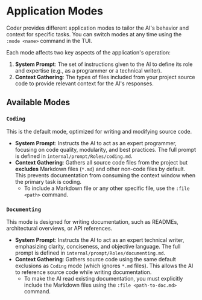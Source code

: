 # Application Modes

Coder provides different application modes to tailor the AI's behavior and context for specific tasks. You can switch modes at any time using the `:mode <name>` command in the TUI.

Each mode affects two key aspects of the application's operation:

1.  **System Prompt**: The set of instructions given to the AI to define its role and expertise (e.g., as a programmer or a technical writer).
2.  **Context Gathering**: The types of files included from your project source code to provide relevant context for the AI's responses.

## Available Modes

### `Coding`

This is the default mode, optimized for writing and modifying source code.

-   **System Prompt**: Instructs the AI to act as an expert programmer, focusing on code quality, modularity, and best practices. The full prompt is defined in `internal/prompt/Roles/coding.md`.
-   **Context Gathering**: Gathers all source code files from the project but **excludes** Markdown files (`*.md`) and other non-code files by default. This prevents documentation from consuming the context window when the primary task is coding.
    - To include a Markdown file or any other specific file, use the `:file <path>` command.

### `Documenting`

This mode is designed for writing documentation, such as READMEs, architectural overviews, or API references.

-   **System Prompt**: Instructs the AI to act as an expert technical writer, emphasizing clarity, conciseness, and objective language. The full prompt is defined in `internal/prompt/Roles/documenting.md`.
-   **Context Gathering**: Gathers source code using the same default exclusions as `Coding` mode (which ignores `*.md` files). This allows the AI to reference source code while writing documentation.
    - To make the AI read existing documentation, you must explicitly include the Markdown files using the `:file <path-to-doc.md>` command.
